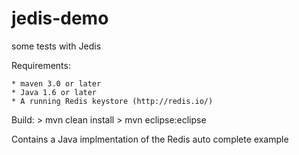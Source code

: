 jedis-demo
==========

some tests with Jedis

Requirements:

	* maven 3.0 or later
	* Java 1.6 or later
	* A running Redis keystore (http://redis.io/)
	
Build:
	> mvn clean install
	> mvn eclipse:eclipse

	
Contains a Java implmentation of the Redis auto complete example	